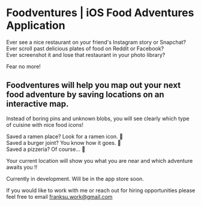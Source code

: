 # Foodventures | iOS Food Adventures Application

Ever see a nice restaurant on your friend's Instagram story or Snapchat?  
Ever scroll past delicious plates of food on Reddit or Facebook?  
Ever screenshot it and lose that restaurant in your photo library?  

Fear no more!  

## Foodventures will help you map out your next food adventure by saving locations on an interactive map.  
Instead of boring pins and unknown blobs, you will see clearly which type of cuisine with nice food icons!  

Saved a ramen place? Look for a ramen icon. 🍜  
Saved a burger joint? You know how it goes. 🍔  
Saved a pizzeria? Of course... 🍕  

Your current location will show you what you are near and which adventure awaits you !!  

Currently in development. Will be in the app store soon.    

If you would like to work with me or reach out for hiring opportunities please feel free to email franksu.work@gmail.com  
